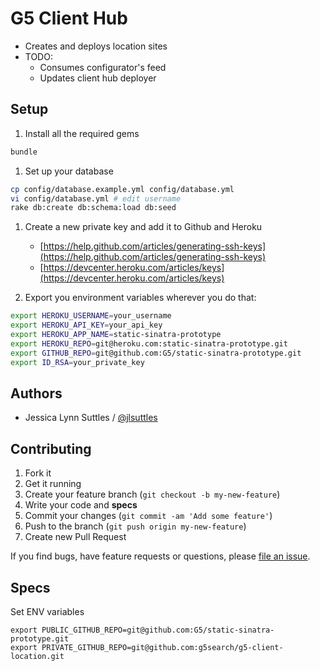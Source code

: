 # G5 Client Hub

* Creates and deploys location sites
* TODO: 
    * Consumes configurator's feed
    * Updates client hub deployer

## Setup

1. Install all the required gems
```bash
bundle
```

1. Set up your database
```bash
cp config/database.example.yml config/database.yml
vi config/database.yml # edit username
rake db:create db:schema:load db:seed
```


1. Create a new private key and add it to Github and Heroku
    * [https://help.github.com/articles/generating-ssh-keys](https://help.github.com/articles/generating-ssh-keys)
    * [https://devcenter.heroku.com/articles/keys](https://devcenter.heroku.com/articles/keys)


1. Export you environment variables wherever you do that:
```bash
export HEROKU_USERNAME=your_username
export HEROKU_API_KEY=your_api_key
export HEROKU_APP_NAME=static-sinatra-prototype
export HEROKU_REPO=git@heroku.com:static-sinatra-prototype.git
export GITHUB_REPO=git@github.com:G5/static-sinatra-prototype.git
export ID_RSA=your_private_key
```


## Authors

  * Jessica Lynn Suttles / [@jlsuttles](https://github.com/jlsuttles)


## Contributing

1. Fork it
1. Get it running
1. Create your feature branch (`git checkout -b my-new-feature`)
1. Write your code and **specs**
1. Commit your changes (`git commit -am 'Add some feature'`)
1. Push to the branch (`git push origin my-new-feature`)
1. Create new Pull Request

If you find bugs, have feature requests or questions, please
[file an issue](https://github.com/g5search/g5-client-hub/issues).


## Specs

Set ENV variables
```
export PUBLIC_GITHUB_REPO=git@github.com:G5/static-sinatra-prototype.git
export PRIVATE_GITHUB_REPO=git@github.com:g5search/g5-client-location.git
```
